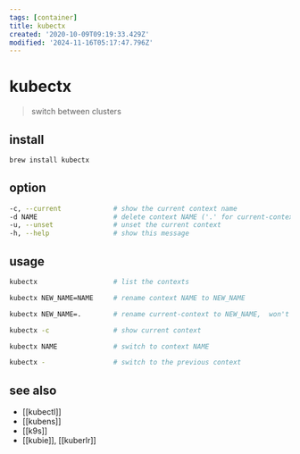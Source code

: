 ```yaml
---
tags: [container]
title: kubectx
created: '2020-10-09T09:19:33.429Z'
modified: '2024-11-16T05:17:47.796Z'
---
```


# kubectx

> switch between clusters

## install

```sh
brew install kubectx
```

## option

```sh
-c, --current             # show the current context name
-d NAME                   # delete context NAME ('.' for current-context)
-u, --unset               # unset the current context
-h, --help                # show this message
```

## usage

```sh
kubectx                   # list the contexts

kubectx NEW_NAME=NAME     # rename context NAME to NEW_NAME

kubectx NEW_NAME=.        # rename current-context to NEW_NAME,  won't delete the user/cluster entry that is used by the context

kubectx -c                # show current context

kubectx NAME              # switch to context NAME

kubectx -                 # switch to the previous context
```

## see also

- [[kubectl]]
- [[kubens]]
- [[k9s]]
- [[kubie]], [[kuberlr]]
